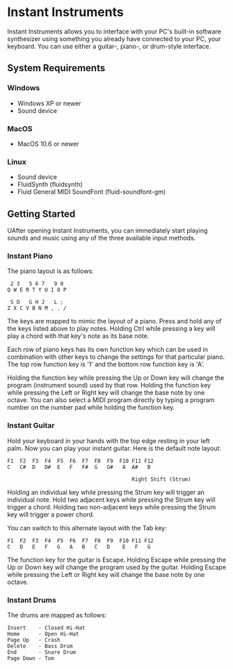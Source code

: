 # Instant Instruments

Instant Instruments allows you to interface with your PC's built-in software
synthesizer using something you already have connected to your PC, your
keyboard. You can use either a guitar-, piano-, or drum-style interface.

## System Requirements

### Windows

* Windows XP or newer
* Sound device

### MacOS

* MacOS 10.6 or newer

### Linux

* Sound device
* FluidSynth (fluidsynth)
* Fluid General MIDI SoundFont (fluid-soundfont-gm)

## Getting Started

UAfter opening Instant Instruments, you can immediately start playing sounds and
music using any of the three available input methods.

### Instant Piano

The piano layout is as follows:

     2 3   5 6 7   9 0
    Q W E R T Y U I O P

     S D   G H J   L ;
    Z X C V B N M , . /

The keys are mapped to mimic the layout of a piano. Press and hold any of the
keys listed above to play notes. Holding Ctrl while pressing a key will play a
chord with that key's note as its base note.

Each row of piano keys has its own function key which can be used in combination
with other keys to change the settings for that particular piano. The top row
function key is '1' and the bottom row function key is 'A'.

Holding the function key while pressing the Up or Down key will change the
program (instrument sound) used by that row. Holding the function key while
pressing the Left or Right key will change the base note by one octave. You can
also select a MIDI program directly by typing a program number on the number pad
while holding the function key.

### Instant Guitar

Hold your keyboard in your hands with the top edge resting in your left palm.
Now you can play your instant guitar. Here is the default note layout:

    F1  F2  F3  F4  F5  F6  F7  F8  F9  F10 F11 F12
	C   C#  D   D#  E   F   F#  G   G#   A  A#   B

	                                        Right Shift (Strum)

Holding an individual key while pressing the Strum key will trigger an
individual note. Hold two adjacent keys while pressing the Strum key will
trigger a chord. Holding two non-adjacent keys while pressing the Strum key will
trigger a power chord.

You can switch to this alternate layout with the Tab key:

    F1  F2  F3  F4  F5  F6  F7  F8  F9  F10 F11 F12
    C   D   E   F   G   A   B   C   D    E   F   G

The function key for the guitar is Escape. Holding Escape while pressing the Up
or Down key will change the program used by the guitar. Holding Escape while
pressing the Left or Right key will change the base note by one octave.

### Instant Drums

The drums are mapped as follows:

    Insert    - Closed Hi-Hat
    Home      - Open Hi-Hat
    Page Up   - Crash
    Delete    - Bass Drum
    End       - Snare Drum
    Page Down - Tom
